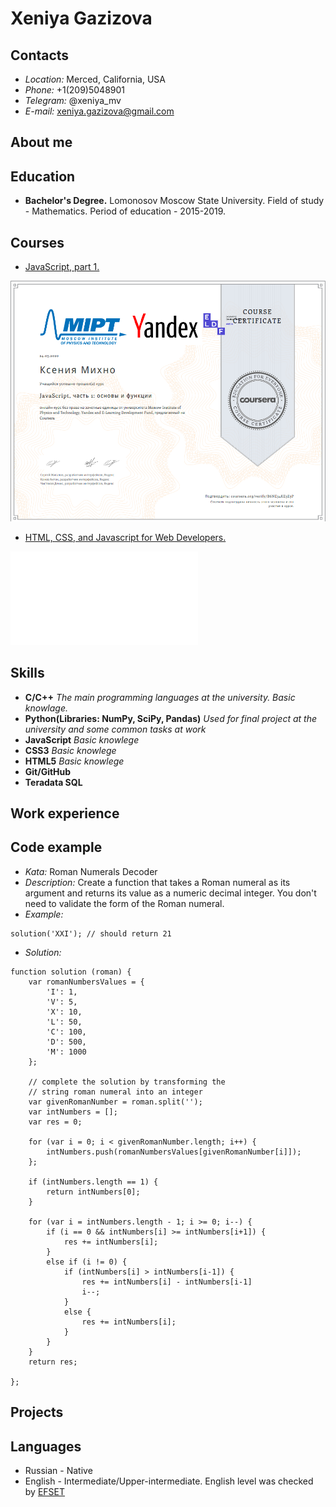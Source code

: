 # Xeniya Gazizova
## Contacts
* *Location:* Merced, California, USA
* *Phone:* +1(209)5048901
* *Telegram:* @xeniya_mv
* *E-mail:* xeniya.gazizova@gmail.com
## About me
## Education
* **Bachelor's Degree.** Lomonosov Moscow State University. Field of study - Mathematics. Period of education - 2015-2019.
## Courses
* [JavaScript, part 1.](https://www.coursera.org/learn/javascript-osnovy-i-funktsii)

![Coursera course](/images/coursera_js_1.png)

* [HTML, CSS, and Javascript for Web Developers.](https://www.coursera.org/learn/html-css-javascript-for-web-developers)

![Coursera course](/images/Coursera_HTML_CSS_JS.pdf)

## Skills
* **C/C++**
*The main programming languages at the university. Basic knowlage.*
* **Python(Libraries: NumPy, SciPy, Pandas)**
*Used for final project at the university and some common tasks at work*
* **JavaScript**
*Basic knowlege*
* **CSS3**
*Basic knowlege*
* **HTML5**
*Basic knowlege*
* **Git/GitHub**
* **Teradata SQL**

## Work experience
## Code example
* *Kata:* Roman Numerals Decoder
* *Description:* Create a function that takes a Roman numeral as its argument and returns its value as a numeric decimal integer. You don't need to validate the form of the Roman numeral.
* *Example:*
```
solution('XXI'); // should return 21

```
* *Solution:*
```
function solution (roman) {
    var romanNumbersValues = {
        'I': 1,
        'V': 5,
        'X': 10,
        'L': 50,
        'C': 100,
        'D': 500,
        'M': 1000
    };

    // complete the solution by transforming the
    // string roman numeral into an integer
    var givenRomanNumber = roman.split('');
    var intNumbers = [];
    var res = 0;
  
    for (var i = 0; i < givenRomanNumber.length; i++) {
        intNumbers.push(romanNumbersValues[givenRomanNumber[i]]);
    };
  
    if (intNumbers.length == 1) {
        return intNumbers[0];
    }

    for (var i = intNumbers.length - 1; i >= 0; i--) {
        if (i == 0 && intNumbers[i] >= intNumbers[i+1]) {
            res += intNumbers[i];
        }
        else if (i != 0) {
            if (intNumbers[i] > intNumbers[i-1]) {
                res += intNumbers[i] - intNumbers[i-1]
                i--;
            }
            else {
                res += intNumbers[i];
            }
        }
    }
    return res;

};

```

## Projects

## Languages
* Russian - Native
* English - Intermediate/Upper-intermediate. English level was checked by [EFSET](https://www.efset.org/quick-check/)